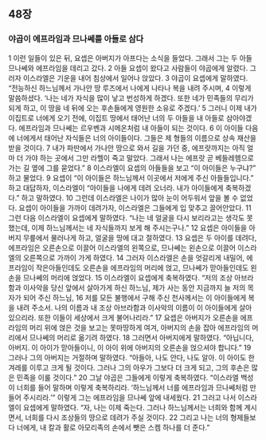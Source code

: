 ## 48장
### 야곱이 에프라임과 므나쎄를 아들로 삼다
1 이런 일들이 있은 뒤, 요셉은 아버지가 아프다는 소식을 들었다. 그래서 그는 두 아들 므나쎄와 에프라임을 데리고 갔다.
2 아들 요셉이 왔다고 사람들이 야곱에게 알렸다. 그러자 이스라엘은 기운을 내어 침상에서 일어나 앉았다.
3 야곱이 요셉에게 말하였다. “전능하신 하느님께서 가나안 땅 루즈에서 나에게 나타나 복을 내려 주시며,
4 이렇게 말씀하셨다. ‘나는 네가 자식을 많이 낳고 번성하게 하겠다. 또한 네가 민족들의 무리가 되게 하고, 이 땅을 네 뒤에 오는 후손들에게 영원한 소유로 주겠다.’
5 그러니 이제 내가 이집트로 너에게 오기 전에, 이집트 땅에서 태어난 너의 두 아들을 내 아들로 삼아야겠다. 에프라임과 므나쎄는 르우벤과 시메온처럼 내 아들이 되는 것이다.
6 이 아이들 다음에 너에게서 태어난 자식들은 너의 아이들이다. 그들은 제 형들의 이름으로 상속 재산을 받을 것이다.
7 내가 파딴에서 가나안 땅으로 와서 길을 가던 중, 에프랏까지는 아직 얼마 더 가야 하는 곳에서 그만 라헬이 죽고 말았다. 그래서 나는 에프랏 곧 베들레헴으로 가는 길 옆에 그를 묻었다.”
8 이스라엘이 요셉의 아들들을 보고 “이 아이들은 누구냐?” 하고 물었다.
9 요셉이 “이 아이들은 하느님께서 이곳에서 저에게 주신 아들들입니다.” 하고 대답하자, 이스라엘이 “아이들을 나에게 데려 오너라. 내가 아이들에게 축복하겠다.” 하고 말하였다.
10 그런데 이스라엘은 나이가 많아 눈이 어두워서 앞을 볼 수 없었다. 요셉이 아이들을 가까이 데려가자, 이스라엘은 그들에게 입 맞추고 끌어안았다.
11 그런 다음 이스라엘이 요셉에게 말하였다. “나는 네 얼굴을 다시 보리라고는 생각도 못 했는데, 이제 하느님께서는 네 자식들까지 보게 해 주시는구나.”
12 요셉은 아이들을 아버지 무릎에서 물러나게 하고, 얼굴을 땅에 대고 절하였다.
13 요셉은 두 아이를 데려다, 에프라임은 오른손으로 이끌어 이스라엘의 왼쪽으로, 므나쎄는 왼손으로 이끌어 이스라엘의 오른쪽으로 가까이 가게 하였다.
14 그러자 이스라엘은 손을 엇갈리게 내밀어, 에프라임이 작은아들인데도 오른손을 에프라임의 머리에 얹고, 므나쎄가 맏아들인데도 왼손을 므나쎄의 머리에 얹었다.
15 이스라엘이 요셉에게 축복하였다. “저의 조상 아브라함과 이사악을 당신 앞에서 살아가게 하신 하느님, 제가 사는 동안 지금까지 늘 저의 목자가 되어 주신 하느님,
16 저를 모든 불행에서 구해 주신 천사께서는 이 아이들에게 복을 내려 주소서. 나의 이름과 내 조상 아브라함과 이사악의 이름이 이 아이들에게 살아 있으리라. 또한 이들이 세상에서 크게 불어나리라.”
17 요셉은 아버지가 오른손을 에프라임의 머리 위에 얹은 것을 보고는 못마땅하게 여겨, 아버지의 손을 잡아 에프라임의 머리에서 므나쎄의 머리로 옮기려 하였다.
18 그러면서 아버지에게 말하였다. “아닙니다, 아버지. 이 아이가 맏아들이니, 이 아이 위에 아버지의 오른손을 얹으셔야 합니다.”
19 그러나 그의 아버지는 거절하며 말하였다. “아들아, 나도 안다, 나도 알아. 이 아이도 한 겨레를 이루고 크게 될 것이다. 그러나 그의 아우가 그보다 더 크게 되고, 그의 후손은 많은 민족을 이룰 것이다.”
20 그날 야곱은 그들에게 이렇게 축복하였다. “이스라엘 백성이 너희를 들어 말하며 이렇게 축복하리라. ‘하느님께서 너를 에프라임과 므나쎄처럼 만들어 주시리라.’” 이렇게 그는 에프라임을 므나쎄 앞에 내세웠다.
21 그러고 나서 이스라엘이 요셉에게 말하였다. “자, 나는 이제 죽는다. 그러나 하느님께서는 너희와 함께 계시면서, 너희를 다시 조상들의 땅으로 데려가 주실 것이다.
22 그리고 나는 너의 형제들보다 너에게, 내 칼과 활로 아모리족의 손에서 뺏은 스켐 하나를 더 준다.”
